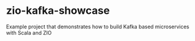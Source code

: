 # zio-kafka-showcase
Example project that demonstrates how to build Kafka based microservices with Scala and ZIO
